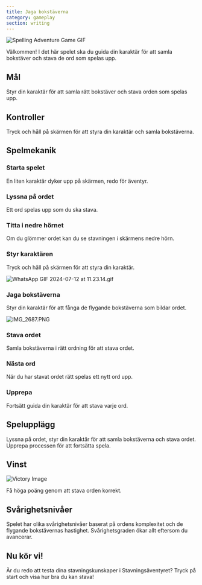 ```yaml
---
title: Jaga bokstäverna
category: gameplay
section: writing
---
```

![Spelling Adventure Game GIF](https://help.studycat.com/hc/article_attachments/34964422592281)


Välkommen! I det här spelet ska du guida din karaktär för att samla bokstäver och stava de ord som spelas upp.


## Mål


Styr din karaktär för att samla rätt bokstäver och stava orden som spelas upp.


## Kontroller


Tryck och håll på skärmen för att styra din karaktär och samla bokstäverna.


## Spelmekanik


### Starta spelet


En liten karaktär dyker upp på skärmen, redo för äventyr.


### Lyssna på ordet


Ett ord spelas upp som du ska stava.


### Titta i nedre hörnet


Om du glömmer ordet kan du se stavningen i skärmens nedre hörn.


### Styr karaktären


Tryck och håll på skärmen för att styra din karaktär.


![WhatsApp GIF 2024-07-12 at 11.23.14.gif](https://help.studycat.com/hc/article_attachments/34964428229401)


### Jaga bokstäverna


Styr din karaktär för att fånga de flygande bokstäverna som bildar ordet.


![IMG_2687.PNG](https://help.studycat.com/hc/article_attachments/34824459449625)


### Stava ordet


Samla bokstäverna i rätt ordning för att stava ordet.


### Nästa ord


När du har stavat ordet rätt spelas ett nytt ord upp.


### Upprepa


Fortsätt guida din karaktär för att stava varje ord.


## Spelupplägg


Lyssna på ordet, styr din karaktär för att samla bokstäverna och stava ordet. Upprepa processen för att fortsätta spela.


## Vinst


![Victory Image](https://help.studycat.com/hc/article_attachments/34964428232601)


Få höga poäng genom att stava orden korrekt.


## Svårighetsnivåer


Spelet har olika svårighetsnivåer baserat på ordens komplexitet och de flygande bokstävernas hastighet. Svårighetsgraden ökar allt eftersom du avancerar.


## Nu kör vi!


Är du redo att testa dina stavningskunskaper i Stavningsäventyret? Tryck på start och visa hur bra du kan stava!